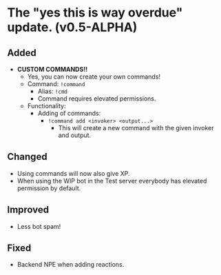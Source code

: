 # The "yes this is way overdue" update. (v0.5-ALPHA)

## Added
- **CUSTOM COMMANDS!!**
  - Yes, you can now create your own commands!
  - Command: `!command`
    - Alias: `!cmd`
    - Command requires elevated permissions.
  - Functionality:
    - Adding of commands:
      - `!command add <invoker> <output...>`
        - This will create a new command with the given invoker and output. 
        
## Changed
- Using commands will now also give XP.
- When using the WIP bot in the Test server everybody has elevated permission by default.

## Improved
- Less bot spam!

## Fixed
- Backend NPE when adding reactions.